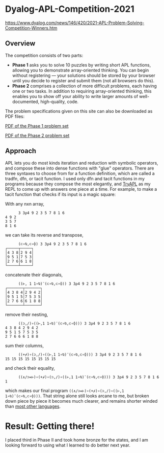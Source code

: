 # Dyalog-APL-Competition-2021
https://www.dyalog.com/news/146/420/2021-APL-Problem-Solving-Competition-Winners.htm

## Overview
The competition consists of two parts:

- **Phase 1** asks you to solve 10 puzzles by writing short APL functions, allowing you to demonstrate array-oriented thinking. You can begin without registering — your solutions should be stored by your browser until you decide to register and submit them (not all browsers do this).
- **Phase 2** comprises a collection of more difficult problems, each having one or two tasks. In addition to requiring array-oriented thinking, this enables you to show off your ability to write larger amounts of well-documented, high-quality, code.

The problem specifications given on this site can also be downloaded as PDF files:

[PDF of the Phase 1 problem set](https://www.dyalogaplcompetition.com/Downloads/Phase%201%20Problems.pdf)

[PDF of the Phase 2 problem set](https://www.dyalogaplcompetition.com/Downloads/Phase%202%20Problems.pdf)

## Approach
APL lets you do most kinds iteration and reduction with symbolic operators, and compose these into dense functions with "glue" operators. There are three syntaxes to choose from for a function definition, which are called a tradfn, dfn, or tacit function. I used only dfn and tacit functions in my programs because they compose the most elegantly, and [TryAPL](https://tryapl.org/) as my REPL to come up with answers one piece at a time. For example, to make a tacit function that checks if its input is a magic square:

With any nxn array,

```
      3 3⍴4 9 2 3 5 7 8 1 6
4 9 2
3 5 7
8 1 6
```

we can take its reverse and transpose,

```
      (⊂∘⍉,⊂∘⌽) 3 3⍴4 9 2 3 5 7 8 1 6
┌─────┬─────┐
│4 3 8│2 9 4│
│9 5 1│7 5 3│
│2 7 6│6 1 8│
└─────┴─────┘
```

concatenate their diagonals,

```
      ((⊢, 1 1∘⍉)¨(⊂∘⍉,⊂∘⌽)) 3 3⍴4 9 2 3 5 7 8 1 6
┌───────┬───────┐
│4 3 8 4│2 9 4 2│
│9 5 1 5│7 5 3 5│
│2 7 6 6│6 1 8 8│
└───────┴───────┘
```

remove their nesting,

```
      ((⊃,/)∘((⊢,1 1∘⍉)¨(⊂∘⍉,⊂∘⌽))) 3 3⍴4 9 2 3 5 7 8 1 6
4 3 8 4 2 9 4 2
9 5 1 5 7 5 3 5
2 7 6 6 6 1 8 8
```

sum their columns,

```
      ((+⌿)∘(⊃,/)∘((⊢,1 1∘⍉)¨(⊂∘⍉,⊂∘⌽))) 3 3⍴4 9 2 3 5 7 8 1 6
15 15 15 15 15 15 15 15
```

and check their equality,

```
      ((∧/⊃=⊢)∘(+⌿)∘(⊃,/)∘((⊢,1 1∘⍉)¨(⊂∘⍉,⊂∘⌽))) 3 3⍴4 9 2 3 5 7 8 1 6
1
```

which makes our final program `((∧/⊃=⊢)∘(+⌿)∘(⊃,/)∘((⊢,1 1∘⍉)¨(⊂∘⍉,⊂∘⌽)))`. That string alone still looks arcane to me, but broken down piece by piece it becomes much clearer, and remains shorter winded than [most other languages](https://www.geeksforgeeks.org/check-given-matrix-is-magic-square-or-not/).

# Result: Getting there!

I placed third in Phase II and took home bronze for the states, and I am looking forward to using what I learned to do better next year.
